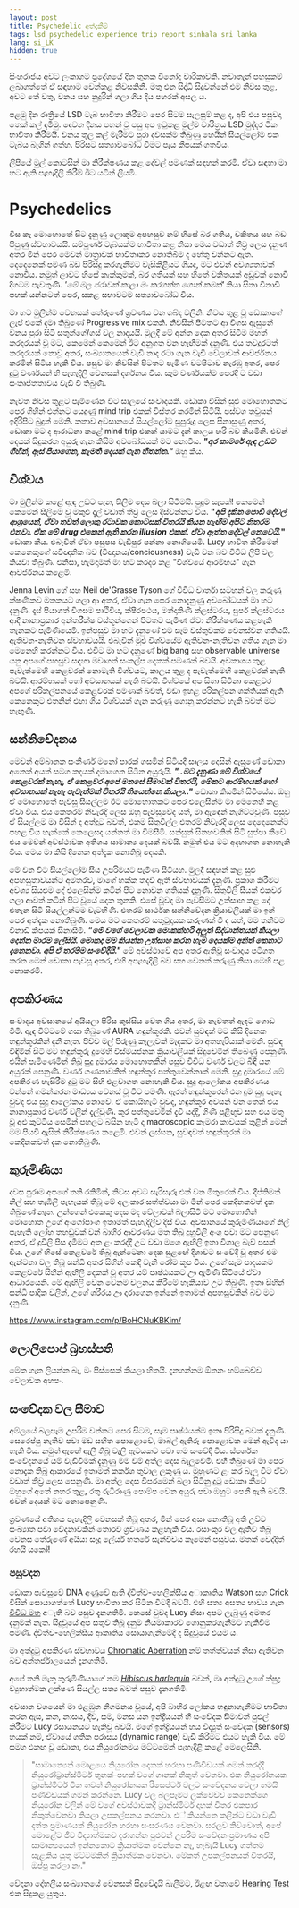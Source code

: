 ```yaml
---
layout: post
title: Psychedelic අත්දැකීම්
tags: lsd psychedelic experience trip report sinhala sri lanka
lang: si_LK
hidden: true
---
```

සිංහරාජය අවට ලංකාගම ප්‍රදේශයේ දින තුනක විනෝද චාරිකාවකි. නවාතැන් පහසුකම් ලබාගත්තේ ඒ සඳහාම වෙන්කළ නිවසකිනි. මතු එන සිද්ධි සිදුවන්නේ එම නිවස තුළ, අවට තේ වතු, වනය සහ නුදුරින් ගලා ගිය දිය පහරක් අසල ය.

පළමු දින රාත්‍රියේ LSD ටැබ භාවිතා කිරීමට පෙර සිටම සැලසුම් කළ ද, අපි එය පසුවදා තෙක් කල් දැමීමු. දෙවන දිනය පහන් වූ පසු අප ඉටුකළ මුල්ම චාරිත්‍රය LSD මුද්දර ටික භාවිතා කිරීමයි. වනය තුල කල් මැරීමට පුරා දවසක්ම තිබුණු හෙයින් සියල්ලෝම එක ටැබය බැගින් ගත්හ. පිරිසට සත්‍යාවබෝධ වීමට පැය කීපයක් ගතවිය.

ලිපියේ මුල් කොටසින් මා නිරීක්ෂණය කළ දේවල් පමණක් සඳහන් කරමි. ඒවා සඳහා මා හට ඇති පැහැදිලි කිරීම් ඊට යටින් ලියමි.

# Psychedelics

විස කෑ මොහොතේ සිට දැනුණු ලොකුම අපහසුව නම් හිසේ බර ගතිය, චකිතය සහ බඩ පිපුණු ස්වභාවයයි. සම්පූර්ණ ටැබයක්ම භාවිතා කළ නිසා මෙය වඩාත් තීව්‍ර ලෙස දැනුණ අතර මින් පෙර මෙවන් මාත්‍රාවක් භාවිතාකර නොතිබීම ද හේතු වන්නට ඇත. දෙදෙනෙක් පමණ බඩ පිරිසිදු කරගැනීමට වැසිකිළියට ගියද, මට එවන් අවශ්‍යතාවක් නොවීය. නමුත් ලාවට හිසේ කැක්කුමක්, බර ගතියක් සහ හිතේ චකිතයක් අඩුවක් නොවී දිගටම පැවතුණි. *'මේ මල ජරාවක් කාලා මං කරගත්ත ගොන් කමක්'* කියා සිතා විනාඩි පහක් යන්නටත් පෙර, සකළ සභාවටම සත්‍යාවබෝධ විය.

මා හට මුලින්ම වෙනසක් තේරුණේ ශ්‍රවණය වන ශබ්ද වලිනි. නිවස තුළ වූ ඩොකාගේ ලැප් එකේ දමා තිබුණේ Progressive mix එකකි. නිවසින් පිටතට ආ විගස ඇසුනේ වනය පුරා සිටි සතුන්ගේ/ගස් වල නාදයයි. මුලදී මේ අන්ත දෙක අතර සිටීම මහත් කරදරයක් වූ මට, කෙමෙන් කෙමෙන් ඊට අනුගත වන හැඟීමක් දැනුණි. එය තවදුරටත් කරදරයක් නොවූ අතර, සංඛ්‍යාතයෙන් වැඩි නාද රටා ගැන වැඩි වේලාවක් ආවර්ජනය කරමින් සිටිය හැකි විය. පසුව මා නිවසින් පිටතට පැමිණ වටපිටාව නැරඹූ අතර, පෙර දුටු වර්ණයන් හි පැහැදිලි වෙනසක් දර්ශනය විය. සෑම වර්ණයක්ම පෙරදී ට වඩා සංතෘප්තතාවය වැඩි වී තිබුණි.

නැවත නිවස තුළට පැමිණෙන විට සාලයේ සංවාදයකි. ඩොකා විසින් සුළු මොහොතකට පෙර ගිහින් එන්නට යෙදුණු mind trip එකක් විස්තර කරමින් සිටියි. පස්වග තවුසන් ඉදිරිපිට බුදුන් මෙනි. කතාව අවසානයේ සියල්ලෝම සුපුරුදු ලෙස සිනාසුණු අතර, ඩොකා මට ද ආරාධනා කළේ mind trip එකක් යාමට දැන් කාලය හරි බව කියමිනි. එවන් දෙයක් සිදුකරන අයුරු ගැන කිසිම අවබෝධයක් මට නොවීය. ***"අර කාමරේ ඇඳ උඩට ගිහින්, ඇස් පියාගෙන, කැමති දෙයක් ගැන හිතන්න."*** ඔහු කීය. 

## විශ්වය

මා මුලින්ම කළේ ඇඳ උඩට පැන, සීලිම දෙස බලා සිටීමයි. පුදුම සැපක්! කෙමෙන් කෙමෙන් සීලිමේ වූ මකුළු දැල් වඩාත් තීව්‍ර ලෙස දිස්වන්නට විය. **"*අපි දකින පොඩි දේවල් ආශ්‍රයෙන්, ඒවා තවත් ලොකු රටාවක කොටසක් විතරයි කියන හැඟීම අපිට නිතරම එනවා. ඒක මේ drug එකෙන් ඇති කරන illusion එකක්. ඒවා ඇත්ත දේවල් නෙවෙයි.*"** ඩොකා කීය. එබැවින් ඒවා පසුපස වැඩිපුර පන්නා නොගියෙමි. Lucy භාවිත කිරීමෙන් කෙනෙකුගේ සවිඥානික බව (විඥානය/conciousness) වැඩි වන බව විවිධ ලිපි වල කියවා තිබුණි. එනිසා, හැමදාමත් මා හට කරදර කළ "විශ්වයේ ආරම්භය" ගැන ආවර්ජනය කළෙමි. 

Jenna Levin ගේ සහ Neil de'Grasse Tyson ගේ විවිධ වාර්තා සටහන් වල කරුණු ක්ෂණිකව මතකයට ගලා ආ අතර, ඒවා ගැන පෙර නොදැනුණු අවබෝධයක් මා හට දැනුණි. දෑස් පියාගත් විගසම පෘථිවිය, ක්ෂීරපථය, මන්දාකිණි ක්ලස්ටරය, සුපර් ක්ලස්ටරය ආදී නානාප්‍රකාර අන්තරීක්ෂ වස්තූන්ගෙන් පිටතට පැමිණ ඒවා නිරීක්ෂණය කළහැකි තැනකට පැමිණියෙමි. ඉන්පසුව මා හට දැනුණේ එම සෑම වස්තුවකම වෙනස්වන ගතියයි. ඇතිවන-නැතිවන ස්වභාවයයි. එබැවින් මුළු විශ්වයේම ඇතිවන-නැතිවන ගතිය ගැන මා මෙනෙහි කරන්නට විය. එවිට මා හට දැනුණේ big bang සහ observable universe යනු අපගේ පහසුව සඳහා මවාගත් සංකල්ප දෙකක් පමණක් බවයි. අවකාශය තුළ පැවැත්මෙහි කෙළවරක් නොමැති විශ්වයට, කාලය තුළ ද පැවැත්මෙහි කෙළවරක් නැති බවයි. ආරම්භයක් හෝ අවසානයක් නැති බවයි. විශ්වයේ අප සිතා සිටිනා කෙළවර අපගේ පරිකල්පනයේ කෙළවරක් පමණක් බවත්, වඩා ඉහළ පරිකල්පන ශක්තියක් ඇති කෙනෙකුට එතනින් එහා ගිය විශ්වයක් ගැන කරුණු ගොනු කරන්නට හැකි බවත් මට හැඟුණි.

## සන්නිවේදනය

මෙවන් අම්බානක සංකීර්ණ මනෝ පාරක් ගසමින් සිටියදී සාලය දෙසින් ඇසුණේ ඩොකා අනෙක් අයත් සමග කදයක් දමාගෙන සිටින අයුරුයි. ***"..මට දැනුණා මේ විශ්වයේ කෙළවරක් නැහැ, ඒ කෙළවර අපේ මනසේ සීමාවක් විතරයි, මේකට ආරම්භයක් හෝ අවසානයක් නැහැ පැවැත්මක් විතරයි තියෙන්නෙ කියලා.."*** ඩොකා කියමින් සිටියේය. ඔහු ඒ මොහොතේ පැවසූ සියල්ලම ඊට මොහොතකට පෙර එලෙසින්ම මා මෙනෙහි කළ ඒවා විය. එය කෙතරම් නිවැරදි ලෙස ඔහු පැවසුවේද යත්, මා ඇඳෙන් නැගිට්ටවුණි. පසුව ඒ සියල්ලම මා විසින් ද අත්දුටු බවත්, එකම සිතුවිල්ල එතරම් නිවැරදි ලෙස දෙදෙනෙක්ට පහළ විය හැක්කේ කෙලෙසද යන්නත් මා විමසීමි. සන්සුන් සිනහවකින් සිටි සුප්පා කීවේ එය මෙවන් අවස්ථාවක අතිශය සාමාන්‍ය දෙයක් බවයි. නමුත් එය මට අදහාගත නොහැකි විය. මෙය මා කිසි දිනෙක අත්දැක නොතිබූ දෙයකි.

මේ වන විට සියල්ලෝම සිය උපරිමයට පැමිණ සිටියහ. මුලදී සඳහන් කළ සුළු අපහසුතාවයන්ට අමතරව, මාගේ හක්ක තදවී ඇති ස්වභාවයක් දැනුණි. ප්‍රකාශ කිරීමට අවශ්‍ය සියළුම දේ එලෙසින්ම කටින් පිට නොවන ගතියක් දැනුණි. සිතුවිලි සීයක් එකවර ගලා ආවත් කටින් පිට වූයේ දෙක තුනකි. එසේ වූවද මා පැවසීමට උත්සාහ කළ දේ එතැන සිටි සියල්ලන්ටම වැටහිණි. එතරම් සාර්ථක සන්නිවේදන ක්‍රියාවලියක් මා ඉන් පෙර අත්දැක නොතිබුණි. මෙය මට කෙතරම් සතුටුදායක කරුණක් වී ද යත්, මම තනිවම විනාඩි කීපයක් සිනාසීමි. ***"මේ වගේ වෙලාවක මොකක්හරි අලුත් සිද්ධාන්තයක් කියලා දෙන්න මාරම ලේසියි. මොකද මම කියන්න උත්සාහ කරන හැම දෙයක්ම අනිත් කෙනාට දැනෙනවා. අපි ඒ තරම්ම සංවේදීයි."*** මේ අවස්ථාවේ අප අතර ඇතිවූ සංවාදය පටිගත කරන මෙන් ඩොකා පැවසූ අතර, එහි අපැහැදිලි බව සහ වෙනත් කරුණු නිසා මෙහි පළ නොකරමි.

## අපකිරණය

සංවාදය අවසානයේ අයියලා පිරිස කුස්සිය වෙත ගිය අතර, මා නැවතත් ඇඳට ගොඩ වීමි. ඇඳ විට්ටමේ ගසා තිබුණේ AURA හඳුන්කූරකි. එවන් සුවඳක් මට කිසි දිනෙක හඳුන්කූරකින් දැනී නැත. පිච්ච මල් පිරුණු කැලෑවක් මැදකට මා අතහැරියාක් මෙනි. සුවඳ විඳිමින් සිටි මට හඳුන්කූරු දුමෙහි විස්මයජනක ක්‍රියාවලියක් සිදුවෙමින් තිබෙණු පෙනුණි. එයින් පැමිණෙමින් තිබූ සුදු දුමාරය මොහොතකින් පසුව විවිධ වර්ණ වලට බිඳී යන අයුරක් පෙනුණි. වර්ණ ගණනාවකින් හඳුන්කූර පත්තුවෙන්නාක් මෙනි. සුදු දුමාරයේ මේ අපකිරණ හැසිරීම දුටු මට සිහි එළවාගත නොහැකි විය. සුදු ආලෝකය අපකිරණය වන්නේ ගමන්කරන මාධ්‍යය වෙනස් වූ විට පමණි. ඇරත් හඳුන්කූරෙන් එන දුම සුදු පැහැ වුවද එය සුදු ආලෝකය නොවේ. ඒ කොයිහැටි වුවද, හඳුන්කූර අවසන් වන තෙක් එය නානාප්‍රකාර වර්ණ වලින් දැල්වුණි. කූර පත්තුවෙමින් දැවී යද්දී, ගිණි පුළිඟුව සහ එය මතු වූ අළු කුට්ටිය සෙමින් පහලට බසින හැටි ද macroscopic කැමරා කාචයක් තුළින් මෙන් මම පියවි ඇසින් නිරීක්ෂණය කළෙමි. එවන් ලස්සන, සුවඳවත් හඳුන්කූරක් මා කෙදිනකවත් දැක නොතිබුණි.

## කුරුමිණියා

දවස පුරාම අපගේ තනි රකිමින්, නිවස අවට සැරිසැරූ එක් වන මිතුරෙක් විය. දීප්තිමත් නිල් සහ තැඹීලි පැහැයක් තිබූ මේ අලංකාර සත්ත්වයා මා මින් පෙර කෙදිනකවත් දැක තිබුණේ නැත. උන්ගෙන් එකෙකු දෙස මද වේලාවක් බලාසිටි මට මොහොතින් මොහොත උගේ අංගෝපාංග ඉතාමත් පැහැදිලිව දිස් විය. අවසානයේ කුරුමිණියාගේ නිල් පැහැති ලෝහ තහඩුවක් වන් බාහිර ආවරණය මත තිබූ දුහුවිලි අංශු පවා මට පෙනුණ අතර, ඒ දූවිලි පිස දැමීමට අත ළං කරද්දී උට වඩා මගෙ ඇඟිලි ඉතා විශාල බැව් පසක් විය. උගේ හිසේ කෙළවරේ තිබූ ඇන්ටෙනා දෙක සුළඟේ දිශාවට සංවේදී වූ අතර එම ඇන්ටනා වල තිබූ සන්ධි අතර සිහින් කෙඳි වැනි රෝම කූප විය. උගේ සෑම පාදයකම කෙළවරේ සිහින් ඇඟිලි දෙකක් වූ අතර යම් පෘෂ්ඨයකට ඌ ඇමිණී සිටියේ ඒවා ආධාරයෙනි. මේ ඇඟිලි වෙන වෙනම චලනය කිරීමේ හැකියාව උට තිබුණි. ඉතා සිහින් සන්ධි පාදික වලින්, උගේ ශරීරය ඌ දරාගෙන ඉන්නේ ඉතාමත් අපහසුවකින් බව මට දැනුණි. 

https://www.instagram.com/p/BoHCNuKBKim/

## ලොලිපොප් බ්‍රහස්පති

මේක ගැන ලියන්න බෑ, මං පිස්සෙක් කියලා හිතයි. දැනගන්නම ඕනනං හම්බෙච්ච වෙලාවක අහපං.

## සංවේදක වල සීමාව

අම්ලයේ බලපෑම උපරිම වන්නට පෙර සිටම, සෑම පෘෂ්ඨයක්ම ඉතා පිරිසිදු බවක් දැනුණි. සෙරෙප්පු නැතිව පවා මඩ සහිත පොළොවේ, මාබල් ඇතිරූ පොළොවක මෙන් ඇවිද යා හැකි විය. නමුත් ඇඟේ ඇලී තිබූ වැලි ඇටයකට පවා හම සංවේදී විය. ස්පර්ශක සංවේදනයේ යම් වැඩිවීමක් දැනුණු මම වම් අත්ල දෙස බැලුවෙමි. එහි තිබුණේ මා පෙර නොදැක තිබූ ආකාරයේ ඉතාමත් කර්කශ තුවාල ලකුණු ය. මුහුණට ළං කර බැලූ විට ඒවා වඩාත් තීව්‍ර ලෙස පෙනුණි. මා අත්ල දෙස විපරමෙන් බලා සිටිනු දුටු ඩොකා කීවේ ඔහුගේ අතේ නහර තුළ, රතු රුධිරාණු පොම්ප වෙන අයුරු පවා ඔහුට පෙනී ඇති බවයි. එවන් දෙයක් මට නොපෙනුණි.

ශ්‍රවණයේ අතිශය පැහැදිලි වෙනසක් තිබූ අතර, මින් පෙර අසා නොතිබූ අති උච්ච සංඛ්‍යාත පවා වේදනාවකින් තොරව ශ්‍රවණය කළහැකි විය. රසාංකුර වල ඇතිව තිබූ වෙනස තේරුණේ අයියා සෑදූ ලේයර් හතරේ සැන්විචය කෑමෙන් පසුවය. මතක් වෙද්දිත් රහයි යකෝ! 

### පසුවදන

ඩොකා පැවසුවේ DNA අණුවේ ඇති ද්විත්ව-හෙලික්සීය අාකෘතිය Watson සහ Crick විසින් සොයාගත්තේ Lucy භාවිතා කර සිටින විටදී බවයි. එහි සත්‍ය අසත්‍ය භාවය ගැන [විවිධ මත](http://realitysandwich.com/314873/francis-crick-dna-lsd/) අැති බව පසුව දැනගතිමි. කෙසේ වුවද Lucy නිසා අපට ලැබුණු අමතර දැනුමක් නැත. සිදුවූයේ අප සතුව තිබූ දැනුම නියමාකාරව ගොනුකරගැනීමට හැකිවීම පමණි. ද්විත්ව-හෙලික්සීය ආකෘතිය සොයාගැනීමේදී ද සිදුවූයේ එයම ය.

මා අත්දුටු අපකිරණ ස්වභාවය [Chromatic Aberration](https://www.reddit.com/r/LSD/comments/6cqpt9/is_acid_like_this_for_anyone_else_my_friends/) නම් තත්ත්වයක් නිසා ඇතිවන බව අන්තර්ජාලයෙන් දැනගතිමි.

අපේ තනි මැකූ කුරුමිණියාගේ නම [*Hibiscus harlequin*](https://en.wikipedia.org/wiki/Tectocoris_diophthalmus) බවත්, මා අත්දුටු උගේ ක්ෂුද්‍ර ව්‍යුහාත්මක ලක්ෂණ සියල්ල සත්‍ය බවත් පසුව දැනගතිමි. 

අවසාන වශයෙන් මා එළඹුන නිගමනය වූයේ, අපි බාහිර ලෝකය හඳුනාගැනීමට භාවිතා කරන ඇස, කන, නාසය, දිව, සම, මනස යන ඉන්ද්‍රියයන් හි සංවේදක සීමාවන් පුළුල් කිරීමට Lucy රසායනයට හැකිවූ බවයි. මගේ ඉන්ද්‍රියයන් හය විද්‍යුත් සංවේදක (sensors) හයක් නම්, ඒවායේ ගතික පරාසය (dynamic range) වැඩි කිරීමට එයට හැකි විය. මේ සමග එකඟ වූ ඩොකා, එය නියුරෝනමය මට්ටමෙන් පැහැදිළි කළේ මෙලෙසිනි.

> "සාමාන්‍යෙන් මොළයෙ නියුරෝන දෙකක් හරහා පණිවිඩයක් ගමන් කරද්දී නියුරෝට්‍රාන්ස්මිටර් තුනක්-පහක් වගේ ගානක් නිකුත් වෙනවා. එක නියුරෝනයක ට්‍රාන්ස්මිටර් ටික තවත් නියුරෝනයක රිසෙප්ටර් වලට සංවේදනය වෙලා තමයි පණිවිඩයක් ගමන් කරන්නෙ. Lucy වල බලපෑමට ලක්වෙච්ච කෙනෙක්ගෙ නියුරෝන වලින් මේ වගේ අවස්ථාවකදි ට්‍රාන්ස්මිටර් දාහක් විතර එකපාර නිකුත්වෙනවා කියලා උපකල්පනය කරනවා. එ් කියන්නෙ කලින්ට වඩා වැඩි දත්ත ප්‍රමාණයක් නියුරෝන හරහා සංසරණය වෙනවා. සරලව කිව්වොත්, අපේ මොළේට ජීව විද්‍යාත්මකව දරාගන්න පුළුවන් උපරිම සංවේදන ප්‍රමාණය අපි සාමාන්‍යයෙන් ඉන්නකොට ක්‍රියාත්මක වෙන්නෙ නෑ, හැබැයි Lucy ගත්තම සැළකිය යුතු මට්ටමකින් ක්‍රියාත්මක වෙනවා. මේකත් උපකල්පනයක් විතරයි, ඔප්පු කරලා නෑ."

වේදනා දේහලීය සංඛ්‍යාතයේ වෙනසක් සිදුවේදැයි බැලීමට, ඊළඟ වතාවේ [Hearing Test](http://onlinetonegenerator.com/hearingtest.html) එක සිදුකළ යුතුය.